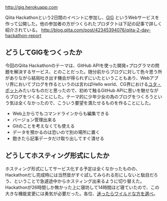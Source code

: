 http://gig.herokuapp.com

Qiita Hackathonという2日間のイベントに参加し、[GIG](http://gig.herokuapp.com) というWebサービスを作って公開した。他の参加者の方がつくられたプロダクトは下記の記事で詳しく紹介されている。
http://blog.qiita.com/post/42345394076/qiita-2-day-hackathon-report

## どうしてGIGをつくったか
今回のQiita Hackathonのテーマは、GitHub APIを使った開発+プログラマの問題を解決するサービス、とのことだった。随分前からブログに対して色々思う所がありながら結局吐き出す機会が得られずにいたということもあり、Webアプリ界においてブログを作るというのは言わばHello world、CG界における[ユタ・ポット](http://ja.wikipedia.org/wiki/Utah_teapot)みたいなものだと思ったので、初めて触るGitHub APIに思いを馳せながらブログをつくることにした。テーマ的に少年少女の為のブログをつくろうという気は全くなかったので、こういう要望を満たせるものを作ることにした。

* Web上からでもコマンドラインからも編集できる
* バージョン管理出来る
* Gitのことを考えなくても使える
* データを預かるのは恐いので別の場所に置く
* 飽きたら記事データだけ取り出してすぐ潰せる

## どうしてホスティング形式にしたか
ホスティング形式にしてサービス化する予定は全くなかったものの、Hackathonだし完成時には当然皆がすぐ試してみられる形にしないと駄目だろう、ということで急遽途中からホスティング出来るように切り替えた。Hackathonが26時間しか無かった上に寝坊して14時間ほど寝ていたので、この大きな機能変更には勇気が必要だった。各位、[迷ったらワイルドな方を選べ](https://www.google.co.jp/search?q=%22%E8%BF%B7%E3%81%A3%E3%81%9F%E3%82%89%E3%83%AF%E3%82%A4%E3%83%AB%E3%83%89%E3%81%AA%E6%96%B9%E3%82%92%E9%81%B8%E3%81%B9%22)。
